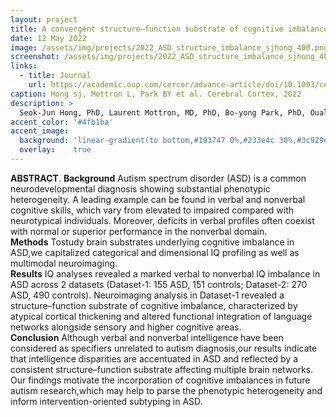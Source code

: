 ```yaml
---
layout: project
title: A convergent structure–function substrate of cognitive imbalances in autism
date: 12 May 2022
image: /assets/img/projects/2022_ASD_structure_imbalance_sjhong_400.png
screenshot: /assets/img/projects/2022_ASD_structure_imbalance_sjhong_400.png
links:
  - title: Journal 
    url: https://academic.oup.com/cercor/advance-article/doi/10.1093/cercor/bhac156/6584525
caption: Hong sj, Mottron L, Park BY et al. Cerebral Cortex, 2022
description: >
  Seok-Jun Hong, PhD, Laurent Mottron, MD, PhD, Bo-yong Park, PhD, Oualid Benkarim, PhD, Sofie L Valk, PhD, Casey Paquola, PhD, Sara Larivière, MSc, Reinder Vos de Wael, PhD, Janie Degré-Pelletier, MSc, Isabelle Soulieres, PhD, Bruce Ramphal, BSc, Amy Margolis, PhD, Michael Milham, MD, PhD, Adriana Di Martino, MD, Boris C Bernhardt, PhD, A convergent structure–function substrate of cognitive imbalances in autism, Cerebral Cortex, 2022
accent_color: '#4fb1ba'
accent_image:
  background: 'linear-gradient(to bottom,#193747 0%,#233e4c 30%,#3c929e 50%,#d5d5d4 70%,#cdccc8 100%)'
  overlay:    true
---
```


**ABSTRACT**. 
**Background** Autism spectrum disorder (ASD) is a common neurodevelopmental diagnosis showing substantial phenotypic heterogeneity. A leading example can be found in verbal and nonverbal cognitive skills, which vary from elevated to impaired compared with neurotypical individuals. Moreover, deficits in verbal profiles often coexist with normal or superior performance in the nonverbal domain. <br />
**Methods** Tostudy brain substrates underlying cognitive imbalance in ASD,we capitalized categorical and dimensional IQ profiling as well as multimodal neuroimaging. <br />
**Results** IQ analyses revealed a marked verbal to nonverbal IQ imbalance in ASD across 2 datasets (Dataset-1: 155 ASD, 151 controls; Dataset-2: 270 ASD, 490 controls). Neuroimaging analysis in Dataset-1 revealed a structure–function substrate of cognitive imbalance, characterized by atypical cortical thickening and altered functional integration of language networks alongside sensory and higher cognitive areas. <br />
**Conclusion** Although verbal and nonverbal intelligence have been considered as specifiers unrelated to autism diagnosis,our results indicate that intelligence disparities are accentuated in ASD and reflected by a consistent structure–function substrate affecting multiple brain networks. Our findings motivate the incorporation of cognitive imbalances in future autism research,which may help to parse the phenotypic heterogeneity and inform intervention-oriented subtyping in ASD.
